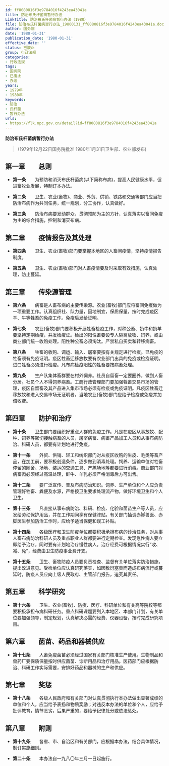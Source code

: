```yaml
---
id: ff8080816f3e9784016f4243ea43041a
title: 防治布氏杆菌病暂行办法
LinkTitle: 防治布氏杆菌病暂行办法（1980）
file: 防治布氏杆菌病暂行办法_19800131_ff8080816f3e9784016f4243ea43041a.docx
author: 国务院
date: '1980-01-31'
publication_date: '1980-01-31'
effective_date: ''
status: 已废止
group: 行政法规
categories:
- 行政法规
tags:
- 国务院
- 已废止
- 办法
years:
- 1979年
- 1980年
keywords:
- 防治
- 氏杆菌
- 暂行办法
urls:
- https://flk.npc.gov.cn/detail?id=ff8080816f3e9784016f4243ea43041a
---
```


**防治布氏杆菌病暂行办法**

> (1979年12月22日国务院批准 1980年1月31日卫生部、农业部发布)

## 第一章　　总则

- **第一条**　　为预防和消灭布氏杆菌病(以下简称布病)，提高人民健康水平，促进畜牧业发展，特制订本办法。

- **第二条**　　卫生、农业(畜牧)、商业、外贸、供销、铁路和交通等部门应当把防治布病作为共同任务，统一规划，分工协作，认真做好。

- **第三条**　　防治布病要发动群众，贯彻预防为主的方针，认真落实以畜间免疫为主的综合措施，控制和消灭布病。

## 第二章　　疫情报告及其处理

- **第四条**　　卫生、农业(畜牧)部门要掌握本地区的人畜间疫情，坚持疫情报告制度。

- **第五条**　　卫生、农业(畜牧)部门对人畜疫情要及时采取有效措施，认真处理，防止蔓延。

## 第三章　　传染源管理

- **第六条**　　病畜是人畜布病的主要传染源。农业(畜牧)部门应将畜间免疫做为一项重要工作。认真组织社、队力量，因地制宜，保质保量，按时完成疫区羊、牛等牲畜的免疫工作。免疫后发给证明。

- **第七条**　　农业(畜牧)部门要积极开展牲畜检疫工作，对种公畜、奶牛和奶羊要坚持定期检疫，并发检疫证。检出的阳性畜要设专人隔离放牧、饲养，或由商业部门统一收购处理。阳性种公畜必须淘汰。严禁私自买卖和转移病畜。

- **第八条**　　牲畜的收购、调运、输入、屠宰要按有关规定进行检疫。已免疫的牲畜须有免疫证明。疫区牲畜迁移放牧要有农业部门出具的免疫或检疫证明。进口牲畜必须进行检疫。凡布病检疫阳性的牲畜要按病畜处理。

- **第九条**　　生产队集体畜群要在村外饲养。社员自留畜一定要圈养，做到人畜分居。社员个人不得饲养病畜。工商行政管理部门要加强牲畜交易市场的管理，疫区自留畜及其产品进入集市市场必须有检疫或免疫证明。凡疫区牲畜迁移放牧和进入交易市场无证明者，当地农业(畜牧)部门应给予检疫或免疫并加倍收费。

## 第四章　　防护和治疗

- **第十条**　　卫生部门要组织好重点人群的免疫工作。凡是在疫区从事放牧、配种、饲养等密切接触病畜的人员，屠宰病畜、病畜产品加工人员和从事布病防治、科研人员，都要有计划地进行免疫。

- **第十一条**　　外贸、供销、轻工和纺织部门对从疫区收购的生皮、毛类等畜产品，在加工前，要积极创造条件，逐步做到消毒处理。饲养、运输单位对牲畜停留的圈舍、场地、装运的交通工具、产羔场地等都要进行消毒。商业部门对病畜肉必须经过高温处理，鲜牛、羊乳必须严格消毒后方可出售。

- **第十二条**　　要广泛宣传、普及布病防治知识。饲养、生产单位和个人应负责管理好牲畜、粪便及水源，严格按卫生要求处理流产物，做好环境卫生和个人卫生。

- **第十三条**　　凡直接从事布病防治、科研、检疫、化验和菌苗生产等人员，应发给劳动保护用品，并在工作期间享有保健津贴。有关部门抽调赤脚兽医、赤脚医生参加防治工作时，应给予适当保健和误工补贴。

- **第十四条**　　各级医疗和卫生防疫单位都要积极承担布病的诊治任务，对从事人畜布病防治科研人员及重点职业人群都要进行定期检查。发现急性病人要立即给予治疗，同时要有计划地治疗慢性病人。治疗经费可根据情况实行“收、减、免”，经费由卫生防疫事业费开支。

- **第十五条**　　卫生、畜牧防疫人员要负责检查、监督有关单位落实防治措施，提出改进意见。受检单位应认真研究落实，如因敷衍塞责而造成布病流行或蔓延时，防疫人员应向上级人民政府、主管部门报告，追究其责任。

## 第五章　　科学研究

- **第十六条**　　卫生、农业(畜牧)、防疫、医疗、科研单位和有关高等院校等都要积极承担布病科研任务。重点科研课题要列入本地区、本部门计划，有关单位要加强领导，制定规划，认真解决必需的经费、仪器设备，按时完成研究项目。

## 第六章　　菌苗、药品和器械供应

- **第十七条**　　人畜免疫菌苗必须经过国家有关部门核准生产使用。生物制品和兽药厂要保质保量按时供应菌苗、诊断用品和治疗用品。医药部门应根据防治、科研工作实际需要，安排好药品和器械的生产和供应。

## 第七章　　奖惩

- **第十八条**　　各级人民政府和有关部门对认真贯彻执行本办法做出显著成绩的单位和个人，应当给予表扬和物质奖励；对违反本办法的单位和个人，应给予批评教育，情节恶劣，后果严重的，要给予纪律处分或依法惩处。

## 第八章　　附则

- **第十九条**　　各省、市、自治区和有关部门，应根据本办法，结合具体情况，制订实施细则。

- **第二十条**　　本办法自一九八〇年三月一日起施行。
